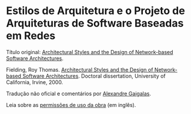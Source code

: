 # Estilos de Arquitetura e o Projeto de Arquiteturas de Software Baseadas em Redes

Título original: [Architectural Styles and the Design of Network-based Software Architectures](https://www.ics.uci.edu/~fielding/pubs/dissertation/top.htm).

Fielding, Roy Thomas. [Architectural Styles and the Design of Network-based Software Architectures](https://www.ics.uci.edu/~fielding/pubs/dissertation/faq.htm). Doctoral dissertation, University of California, Irvine, 2000.

Tradução não oficial e comentários por [Alexandre Gaigalas](http://gaigalas.net). 

Leia sobre as [permissões de uso da obra](https://www.ics.uci.edu/~fielding/pubs/dissertation/faq.htm) (em inglês).
